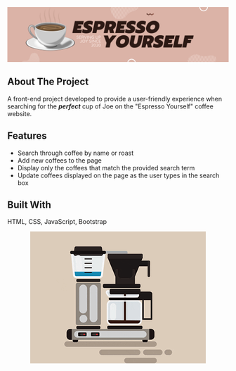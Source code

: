 <p align="center">
    <img src="img/espresso-yourself.png" alt="Espressso Self">
</p>

## About The Project
A front-end project developed to provide a user-friendly experience when searching for the ***perfect*** cup of Joe on the "Espresso Yourself" coffee website.  

## Features
* Search through coffee by name or roast
* Add new coffees to the page
* Display only the coffees that match the provided search term
* Update coffees displayed on the page as the user types in the search box

## Built With
HTML, CSS, JavaScript, Bootstrap

<p align="center">
    <img src="img/coffee-giphy.gif" alt="Coffee Gif">
</p>